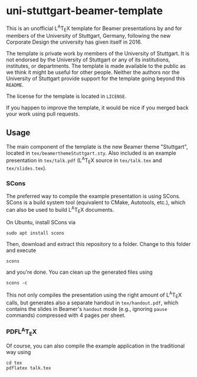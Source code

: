 # uni-stuttgart-beamer-template

This is an unofficial L<sup>A</sup>T<sub>E</sub>X template for Beamer
presentations by and for members of the University of Stuttgart,
Germany, following the new Corporate Design the university has given
itself in 2016.

The template is private work by members of the University of Stuttgart.
It is not endorsed by the University of Stuttgart or any of its
institutions, institutes, or departments.
The template is made available to the public as we think it might
be useful for other people.
Neither the authors nor the University of Stuttgart provide support
for the template going beyond this `README`.

The license for the template is located in `LICENSE`.

If you happen to improve the template, it would be nice if you merged
back your work using pull requests.

## Usage

The main component of the template is the new Beamer theme "Stuttgart",
located in `tex/beamerthemeStuttgart.sty`.
Also included is an example presentation in `tex/talk.pdf`
(L<sup>A</sup>T<sub>E</sub>X source in
`tex/talk.tex` and `tex/slides.tex`).

### SCons

The preferred way to compile the example presentation is using SCons.
SCons is a build system tool (equivalent to CMake, Autotools, etc.),
which can also be used to build L<sup>A</sup>T<sub>E</sub>X
documents.

On Ubuntu, install SCons via
```
sudo apt install scons
```
Then, download and extract this repository to a folder.
Change to this folder and execute
```
scons
```
and you're done.
You can clean up the generated files using
```
scons -c
```

This not only compiles the presentation using the right amount of
L<sup>A</sup>T<sub>E</sub>X calls, but generates also a separate
handout in `tex/handout.pdf`, which contains the slides in Beamer's
`handout` mode (e.g., ignoring `pause` commands) compressed with
4 pages per sheet.

### PDFL<sup>A</sup>T<sub>E</sub>X

Of course, you can also compile the example application in the
traditional way using
```
cd tex
pdflatex talk.tex
```
